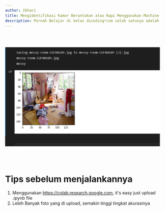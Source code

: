 ```yaml
---
author: Ikhari
title: Mengidentifikasi Kamar Berantakan atau Rapi Menggunakan Machine Learning
description: Pernah Belajar di kelas dicoding*com salah satunya adalah latihan mencoba Machine Learning ini
---
```


<br>
<br>

![Output](./Hasil_Output.png)

<br>
<br>

# Tips sebelum menjalankannya

1. Menggunakan https://colab.research.google.com, it's easy just upload .ipynb file
2. Lebih Banyak foto yang di upload, semakin tinggi tingkat akurasinya
